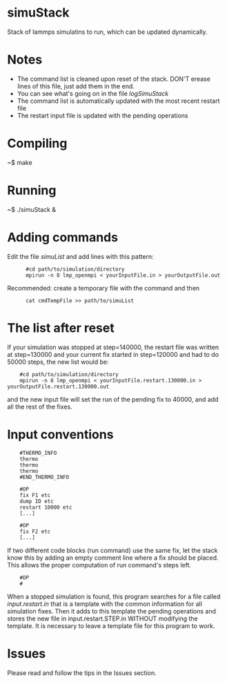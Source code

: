 simuStack
=========

Stack of lammps simulatins to run, which can be updated dynamically.

Notes
===============

 - The command list is cleaned upon reset of the stack. DON'T erease lines of this file, just add them in the end.
 - You can see what's going on in the file _logSimuStack_
 - The command list is automatically updated with the most recent restart file 
 - The restart input file is updated with the pending operations

Compiling
==========

~$ make

Running
=========

~$ ./simuStack &

Adding commands
===============

Edit the file _simuList_ and add lines with this pattern:

          #cd path/to/simulation/directory
          mpirun -n 8 lmp_openmpi < yourInputFile.in > yourOutputFile.out
                    
Recommended: create a temporary file with the command and then
          
          cat cmdTempFile >> path/to/simuList
          
The list after reset
====================

If your simulation was stopped at step=140000, the restart file was 
written at step=130000 and your current fix started in step=120000 and
had to do 50000 steps, the new list would be:

		#cd path/to/simulation/directory
		mpirun -n 8 lmp_openmpi < yourInputFile.restart.130000.in > yourOutputFile.restart.130000.out
		
and the new input file will set the run of the pending fix to 40000, and add
all the rest of the fixes.

Input conventions
=================

		#THERMO_INFO
		thermo 
		thermo
		thermo
		#END_THERMO_INFO
		
		#OP
		fix F1 etc
		dump ID etc
		restart	10000 etc
		[...]
		
		#OP
		fix F2 etc
		[...]
          
If two different code blocks (run command) use the same fix, let the stack
know this by adding an empty comment line where a fix should be placed. This allows
the proper computation of run command's steps left.

		#OP
		#

When a stopped simulation is found, this program searches for a file called
_input.restart.in_ that is a template with the common information for all
simulation fixes. Then it adds to this template the pending operations and
stores the new file in input.restart.STEP.in WITHOUT modifying the template.
It is necessary to leave a template file for this program to work.

Issues
=======

Please read and follow the tips in the Issues section.

